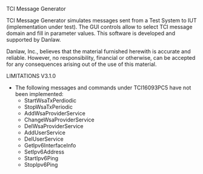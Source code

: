 TCI Message Generator

TCI Message Generator simulates messages sent from a Test System to IUT (implementation under test). 
The GUI controls allow to select TCI message domain and fill in parameter values. 
This software is developed and supported by Danlaw.

Danlaw, Inc., believes that the material furnished herewith is accurate and
reliable.  However, no responsibility, financial or otherwise, can be accepted for
any consequences arising out of the use of this material. 

LIMITATIONS
V3.1.0
  - The following messages and commands under TCI16093PC5 have not been implemented:
    - StartWsaTxPerdiodic
    - StopWsaTxPeriodic
    - AddWsaProviderService
    - ChangeWsaProviderService
    - DelWsaProviderService
    - AddUserService
    - DelUserService
    - GetIpv6InterfaceInfo
    - SetIpv6Address
    - StartIpv6Ping
    - StopIpv6Ping


